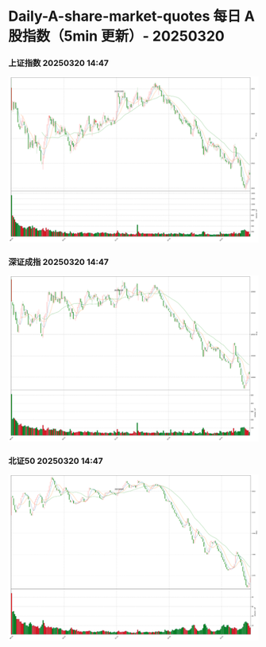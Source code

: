 
# Daily-A-share-market-quotes 每日 A 股指数（5min 更新）- 20250320

### 上证指数 20250320 14:47
![](./fig/2025/3/20250320-sh000001.png)

### 深证成指 20250320 14:47
![](./fig/2025/3/20250320-sz399001.png)

### 北证50 20250320 14:47
![](./fig/2025/3/20250320-bj899050.png)

